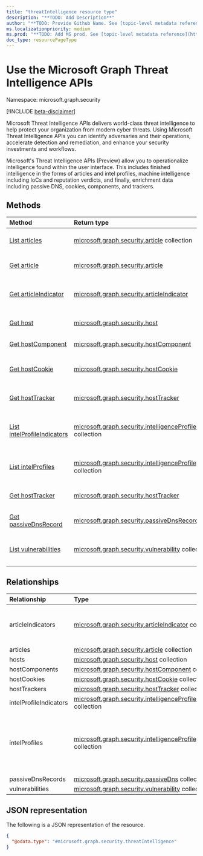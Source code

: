 ```yaml
---
title: "threatIntelligence resource type"
description: "**TODO: Add Description**"
author: "**TODO: Provide Github Name. See [topic-level metadata reference](https://aka.ms/msgo?pagePath=Document-APIs/Guidelines/Metadata)**"
ms.localizationpriority: medium
ms.prod: "**TODO: Add MS prod. See [topic-level metadata reference](https://aka.ms/msgo?pagePath=Document-APIs/Guidelines/Metadata)**"
doc_type: resourcePageType
---
```


# Use the Microsoft Graph Threat Intelligence APIs

Namespace: microsoft.graph.security

[!INCLUDE [beta-disclaimer](../../includes/beta-disclaimer.md)]

Microsoft Threat Intelligence APIs delivers world-class threat intelligence to help protect your organization from modern cyber threats. Using Microsoft Threat Intelligence APIs you can identify adversaries and their operations, accelerate detection and remediation, and enhance your security investments and workflows.

Microsoft's Threat Intelligence APIs (Preview) allow you to operationalize intelligence found within the user interface. This includes finished intelligence in the forms of articles and intel profiles, machine intelligence including IoCs and reputation verdicts, and finally, enrichment data including passive DNS, cookies, components, and trackers.

## Methods
|Method|Return type|Description|
|:---|:---|:---|
|[List articles](../api/security-article-list.md)|[microsoft.graph.security.article](../resources/security-article.md) collection|Get the article resources from the articles navigation property.|
|[Get article](../api/security-article-get.md)|[microsoft.graph.security.article](../resources/security-article.md) |Get the article resources from the articles navigation property.|
|[Get articleIndicator](../api/security-articleindicator-get.md)|[microsoft.graph.security.articleIndicator](../resources/security-articleindicator.md) |Get the articleIndicator resources from the articleIndicators navigation property.|
|[Get host](../api/security-host-get.md)|[microsoft.graph.security.host](../resources/security-host.md) |Get the host resources from the hosts navigation property.|
|[Get hostComponent](../api/security-hostname-list-components.md)|[microsoft.graph.security.hostComponent](../resources/security-hostcomponent.md) |Get the hostComponent resources|
|[Get hostCookie](../api/security-hostname-list-cookies.md)|[microsoft.graph.security.hostCookie](../resources/security-hostcookie.md) |Get the hostCookie resources from the cookies navigation property.|
|[Get hostTracker](../api/security-hostname-get-hostTracker.md)|[microsoft.graph.security.hostTracker](../resources/security-hosttracker.md) |Get the hostTracker resource from the trackers navigation property.|
|[List intelProfileIndicators](../api/security-intelligenceprofile-list-indicators.md)|[microsoft.graph.security.intelligenceProfileIndicator](../resources/security-intelligenceprofileindicator.md) collection|Get the intelligenceProfileIndicator resources from the intelProfileIndicators navigation property.|
|[List intelProfiles](../api/security-threatintelligence-list-intelprofiles.md)|[microsoft.graph.security.intelligenceProfile](../resources/security-intelligenceprofile.md) collection|Get the intelligenceProfile resources from the intelProfiles navigation property.|
|[Get hostTracker](../api/security-hostname-get-hostTracker.md)|[microsoft.graph.security.hostTracker](../resources/security-hosttracker.md) |Get the hostTracker resource from the trackers navigation property.|
|[Get passiveDnsRecord](../api/security-passiveDnsRecord-get.md)|[microsoft.graph.security.passiveDnsRecord](../resources/security-passiveDnsRecord.md) |Get the hostTracker resource from the trackers navigation property.|
|[List vulnerabilities](../api/security-threatintelligence-list-vulnerabilities.md)|[microsoft.graph.security.vulnerability](../resources/security-vulnerability.md) collection|Get the vulnerability resources from the vulnerabilities navigation property.|

## Relationships
|Relationship|Type|Description|
|:---|:---|:---|
|articleIndicators|[microsoft.graph.security.articleIndicator](../resources/security-articleindicator.md) collection|Refers to indicators of threat or compromise highlighted in an [microsoft.graph.security.article](../resources/security-article.md). **Note**: List retrieval is not yet supported.|
|articles|[microsoft.graph.security.article](../resources/security-article.md) collection|Returns a list of `aricles`.|
|hosts|[microsoft.graph.security.host](../resources/security-host.md) collection|**TODO: Add Description**|
|hostComponents|[microsoft.graph.security.hostComponent](../resources/security-hostcomponent.md) collection|**TODO: Add Description**|
|hostCookies|[microsoft.graph.security.hostCookie](../resources/security-hostcookie.md) collection|**TODO: Add Description**|
|hostTrackers|[microsoft.graph.security.hostTracker](../resources/security-hosttracker.md) collection|**TODO: Add Description**|
|intelProfileIndicators|[microsoft.graph.security.intelligenceProfileIndicator](../resources/security-intelligenceprofileindicator.md) collection|**TODO: Add Description**|
|intelProfiles|[microsoft.graph.security.intelligenceProfile](../resources/security-intelligenceprofile.md) collection|Intelligence Profiles provide the most up-to-date threat actor and tooling infrastructure visibility in the industry today, enabling Threat Intel and SecOps teams to streamline their advanced threat hunting and analysis workflows.|
|passiveDnsRecords|[microsoft.graph.security.passiveDns](../resources/security-passivednsrecord.md) collection|**TODO: Add Description**|
|vulnerabilities|[microsoft.graph.security.vulnerability](../resources/security-vulnerability.md) collection|**TODO: Add Description**|

## JSON representation
The following is a JSON representation of the resource.
<!-- {
  "blockType": "resource",
  "keyProperty": "id",
  "@odata.type": "microsoft.graph.security.threatIntelligence",
  "openType": false
}
-->
``` json
{
  "@odata.type": "#microsoft.graph.security.threatIntelligence"
}
```

